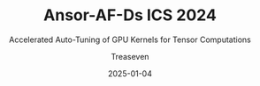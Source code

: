 ---
layout:     post
title:      Ansor-AF-Ds ICS 2024
subtitle:   Accelerated Auto-Tuning of GPU Kernels for Tensor Computations
date:       2025-01-04
author:     Treaseven
header-img: img/bg20.jpg
catalog: true
tags:
    - Auto-tuning
    - Design space exploration
    - GPU kernel optimization
---